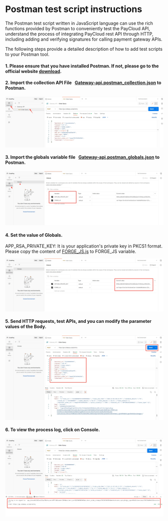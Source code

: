 # Postman test script instructions

The Postman test script written in JavaScript language can use the rich functions provided by Postman to conveniently test the PayCloud API, understand the process of integrating PayCloud rest API through HTTP, including adding and verifying signatures for calling payment gateway APIs.

The following steps provide a detailed description of how to add test scripts to your Postman tool.

#### 1. Please ensure that you have installed Postman. If not, please go to the official website <a href = "https://www.postman.com/downloads/" target="_blank">download</a>.

#### 2. Import the collection API File &nbsp; <a href = "https://github.com/codepay-us/gateway-api-demo-postman/blob/main/Gateway-api.postman_collection.json" target="_blank">Gateway-api.postman_collection.json</a> to Postman.

![pm1](Pm1.png)
<br />

#### 3. Import the globals variable file &nbsp; <a href = "https://github.com/codepay-us/gateway-api-demo-postman/blob/main/Gateway-api.postman_globals.json" target="_blank">Gateway-api.postman_globals.json</a> to Postman.

![pm2](Pm2.png)
<br />

#### 4. Set the value of Globals.

APP_RSA_PRIVATE_KEY: It is your application's private key in PKCS1 format. <br />
Please copy the content of <a href = "https://github.com/codepay-us/gateway-api-demo-postman/blob/main/FORGE_JS.js" target="_blank">FORGE_JS.js</a> to FORGE_JS variable.

![pm3](Pm3.png)
<br />

#### 5. Send HTTP requests, test APIs, and you can modify the parameter values of the Body.

![pm4](Pm4.png)
<br />

#### 6. To view the process log, click on Console.

![pm5](Pm5.png)
<br />
